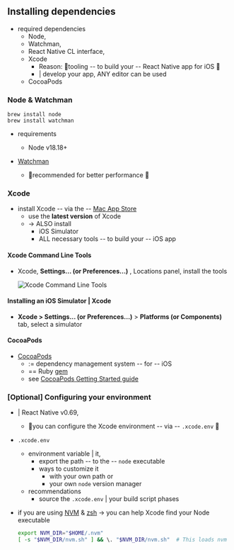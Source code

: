 ## Installing dependencies

* required dependencies
    * Node,
    * Watchman,
    * React Native CL interface,
    * Xcode
      * Reason: 🧠tooling -- to build your -- React Native app for iOS 🧠
      * | develop your app, ANY editor can be used
    * CocoaPods

### Node & Watchman
```shell
brew install node
brew install watchman
```

* requirements
    * Node v18.18+

* [Watchman](https://facebook.github.io/watchman)
    * 👀recommended for better performance 👀

### Xcode

* install Xcode -- via the -- [Mac App Store](https://itunes.apple.com/us/app/xcode/id497799835?mt=12)
  * use the **latest version** of Xcode
  * -> ALSO install
    * iOS Simulator
    * ALL necessary tools -- to build your -- iOS app

#### Xcode Command Line Tools

* Xcode, **Settings... (or Preferences...)** , Locations panel, install the tools 

  ![Xcode Command Line Tools](/website/static/docs/assets/GettingStartedXcodeCommandLineTools.png)

#### Installing an iOS Simulator | Xcode

* **Xcode > Settings... (or Preferences...)** > **Platforms (or Components)** tab, select a simulator

#### CocoaPods

* [CocoaPods](https://cocoapods.org/)
  * := dependency management system -- for -- iOS
  * == Ruby [gem](https://en.wikipedia.org/wiki/RubyGems)
  * see [CocoaPods Getting Started guide](https://guides.cocoapods.org/using/getting-started.html) 

### [Optional] Configuring your environment

* | React Native v0.69,
  * 👀you can configure the Xcode environment -- via -- `.xcode.env` 👀

* `.xcode.env`
  * environment variable | it,
    * export the path -- to the -- `node` executable
    * ways to customize it
      * with your own path or
      * your own `node` version manager
  * recommendations
    * source the `.xcode.env` | your build script phases

* if you are using [NVM](https://nvm.sh/) & [zsh](https://ohmyz.sh/) -> you can help Xcode find your Node executable

  ```zsh
  export NVM_DIR="$HOME/.nvm"
  [ -s "$NVM_DIR/nvm.sh" ] && \. "$NVM_DIR/nvm.sh"  # This loads nvm
  ```

